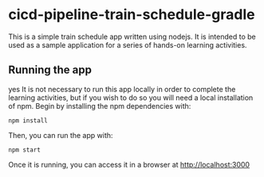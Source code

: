 # cicd-pipeline-train-schedule-gradle

This is a simple train schedule app written using nodejs. It is intended to be used as a sample application for a series of hands-on learning activities.

## Running the app
yes
It is not necessary to run this app locally in order to complete the learning activities, but if you wish to do so you will need a local installation of npm. Begin by installing the npm dependencies with:

    npm install

Then, you can run the app with:

    npm start

Once it is running, you can access it in a browser at [http://localhost:3000](http://localhost:3000)
